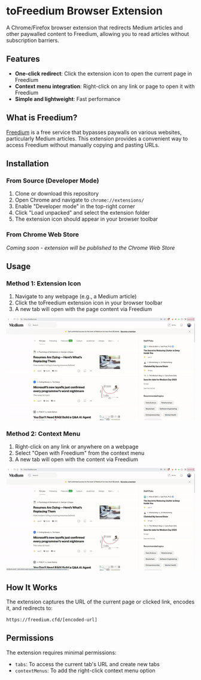 # toFreedium Browser Extension

A Chrome/Firefox browser extension that redirects Medium articles and other paywalled content to Freedium, allowing you to read articles without subscription barriers.

## Features

- **One-click redirect**: Click the extension icon to open the current page in Freedium
- **Context menu integration**: Right-click on any link or page to open it with Freedium
- **Simple and lightweight**: Fast performance

## What is Freedium?

[Freedium](https://freedium.cfd/) is a free service that bypasses paywalls on various websites, particularly Medium articles. This extension provides a convenient way to access Freedium without manually copying and pasting URLs.

## Installation

### From Source (Developer Mode)

1. Clone or download this repository
2. Open Chrome and navigate to `chrome://extensions/`
3. Enable "Developer mode" in the top-right corner
4. Click "Load unpacked" and select the extension folder
5. The extension icon should appear in your browser toolbar

### From Chrome Web Store

*Coming soon - extension will be published to the Chrome Web Store*

## Usage

### Method 1: Extension Icon
1. Navigate to any webpage (e.g., a Medium article)
2. Click the toFreedium extension icon in your browser toolbar
3. A new tab will open with the page content via Freedium

![Extension Icon Usage](assets/one_click.gif)

### Method 2: Context Menu
1. Right-click on any link or anywhere on a webpage
2. Select "Open with Freedium" from the context menu
3. A new tab will open with the content via Freedium

![Right Click Context Menu](assets/context_menu.gif)

## How It Works

The extension captures the URL of the current page or clicked link, encodes it, and redirects to:
```
https://freedium.cfd/[encoded-url]
```


## Permissions

The extension requires minimal permissions:
- `tabs`: To access the current tab's URL and create new tabs
- `contextMenus`: To add the right-click context menu option


